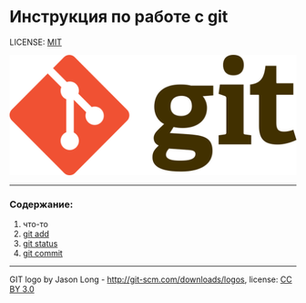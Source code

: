 # Инструкция по работе с git

LICENSE: [MIT](./license.md)

![Git-logo](./assets/Git-logo.png)

---

### Содержание:
1. что-то
2. [git add](./add.md)
3. [git status](./status.md)
4. [git commit](./commit.md)


---

GIT logo by Jason Long - http://git-scm.com/downloads/logos, license: [CC BY 3.0](https://creativecommons.org/licenses/by/3.0/) 
